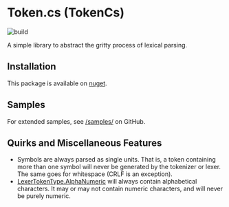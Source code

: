﻿# Token.cs (TokenCs)

![build](https://github.com/zeplar-exe/Token.cs/actions/workflows/dotnet.yml/badge.svg)

A simple library to abstract the gritty process of lexical parsing.

## Installation

This package is available on [nuget](https://www.nuget.org/packages/TokenCs).

## Samples

For extended samples, see [/samples/](https://github.com/zeplar-exe/Token.cs/tree/master/samples) on GitHub.

## Quirks and Miscellaneous Features

- Symbols are always parsed as single units. That is, a token containing more than one symbol will never be generated by
  the tokenizer or lexer. The same goes for whitespace (CRLF is an exception).
- [LexerTokenType.AlphaNumeric](https://github.com/zeplar-exe/Token.cs/tree/master/Token.cs/LexerTokenType.cs#L16) will always contain alphabetical characters.
  It may or may not contain numeric characters, and will never be purely numeric.